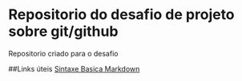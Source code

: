 # Repositorio do desafio de projeto sobre git/github
Repositorio criado para o desafio 

##Links úteis 
[Sintaxe Basica Markdown](https://www.markdownguide.org/)
